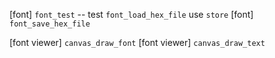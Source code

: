 [font] `font_test` -- test `font_load_hex_file` use `store`
[font] `font_save_hex_file`

[font viewer] `canvas_draw_font`
[font viewer] `canvas_draw_text`

